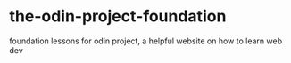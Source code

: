 # the-odin-project-foundation
foundation lessons for odin project, a helpful website on how to learn web dev
